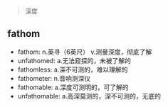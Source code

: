 > 深度

## fathom

- fathom: n.英寻（6英尺） v.测量深度，彻底了解
- unfathomed: a.无法窥探的，未被了解的
- fathomless: a.深不可测的，难以理解的
- fathometer: n.音响测深仪
- fathomable: a.深度可测明的，可了解的
- unfathomable: a.高深莫测的，深不可测的，无底的